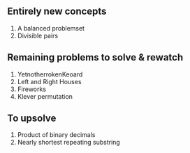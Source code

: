 ## Entirely new concepts

1. A balanced problemset
2. Divisible pairs

## Remaining problems to solve & rewatch

1. YetnotherrokenKeoard
2. Left and Right Houses
3. Fireworks
4. Klever permutation

## To upsolve

1. Product of binary decimals
2. Nearly shortest repeating substring
